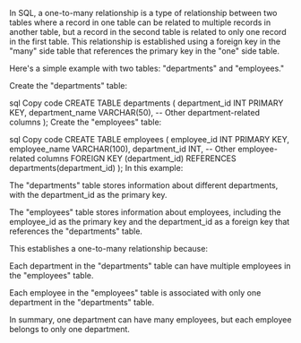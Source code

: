 In SQL, a one-to-many relationship is a type of relationship between two tables where a record in one table can be related to multiple records in another table, but a record in the second table is related to only one record in the first table. This relationship is established using a foreign key in the "many" side table that references the primary key in the "one" side table.

Here's a simple example with two tables: "departments" and "employees."

Create the "departments" table:

sql
Copy code
CREATE TABLE departments (
    department_id INT PRIMARY KEY,
    department_name VARCHAR(50),
    -- Other department-related columns
);
Create the "employees" table:

sql
Copy code
CREATE TABLE employees (
    employee_id INT PRIMARY KEY,
    employee_name VARCHAR(100),
    department_id INT,
    -- Other employee-related columns
    FOREIGN KEY (department_id) REFERENCES departments(department_id)
);
In this example:

The "departments" table stores information about different departments, with the department_id as the primary key.

The "employees" table stores information about employees, including the employee_id as the primary key and the department_id as a foreign key that references the "departments" table.

This establishes a one-to-many relationship because:

Each department in the "departments" table can have multiple employees in the "employees" table.

Each employee in the "employees" table is associated with only one department in the "departments" table.

In summary, one department can have many employees, but each employee belongs to only one department.






